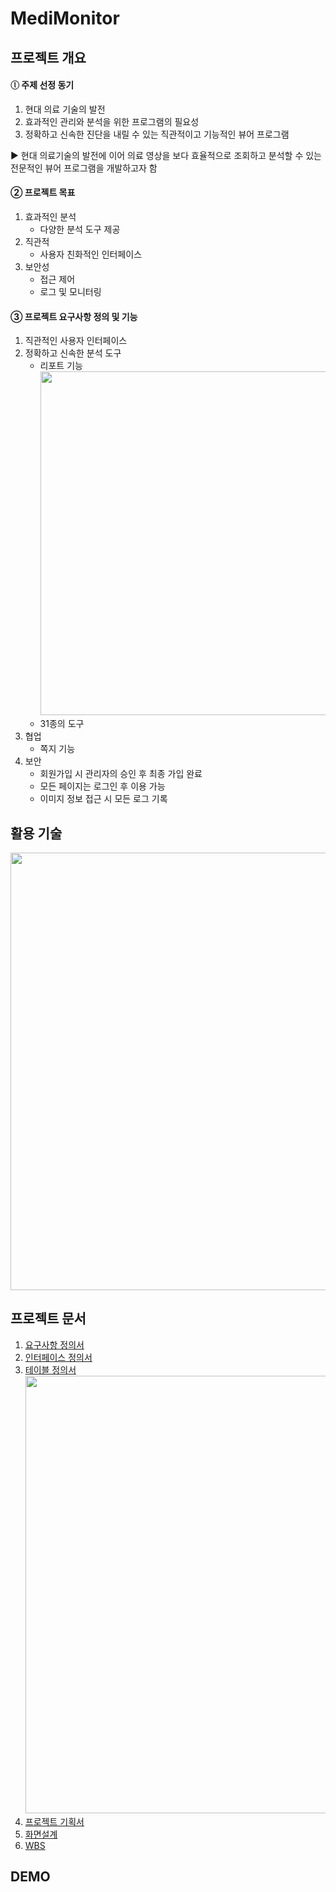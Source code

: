# MediMonitor

## 프로젝트 개요
#### ⓛ 주제 선정 동기
   1. 현대 의료 기술의 발전
   2. 효과적인 관리와 분석을 위한 프로그램의 필요성
   3. 정확하고 신속한 진단을 내릴 수 있는 직관적이고 기능적인 뷰어 프로그램 <br>

▶ 현대 의료기술의 발전에 이어 의료 영상을 보다 효율적으로 조회하고 분석할 수 있는 전문적인 뷰어 프로그램을 개발하고자 함


#### ② 프로젝트 목표
  1. 효과적인 분석
      - 다양한 분석 도구 제공
  2. 직관적
      - 사용자 친화적인 인터페이스
  3. 보안성
      - 접근 제어
      - 로그 및 모니터링

#### ③ 프로젝트 요구사항 정의 및 기능
  1. 직관적인 사용자 인터페이스
  2. 정확하고 신속한 분석 도구 
      - 리포트 기능 <br>
  <img src="https://github.com/user-attachments/assets/118fe243-6ff1-4c19-869c-42ac3bc88461" width="550px"><br>
      - 31종의 도구
  3. 협업
      - 쪽지 기능
  4. 보안
      - 회원가입 시 관리자의 승인 후 최종 가입 완료
      - 모든 페이지는 로그인 후 이용 가능
      - 이미지 정보 접근 시 모든 로그 기록


## 활용 기술
<img src="https://github.com/user-attachments/assets/754c4ef8-a100-44fc-9348-6612a91c07be" width="700px">


## 프로젝트 문서
1. [요구사항 정의서](https://docs.google.com/spreadsheets/d/1qz6Qibb2Q5YubVvZVwLoBi7Ar3MUL0z3Kp018mO87yk/edit?usp=drive_link)
2. [인터페이스 정의서](https://docs.google.com/spreadsheets/d/1AznNA--CgFnc6EGh5GIyCHFvloFMJyWAF19_Oh941_k/edit?usp=drive_link)
3. [테이블 정의서](https://docs.google.com/spreadsheets/d/1jU3AHaCr0q3byJ2bof9I9myIQbTLlNy-RrEHzpwIE64/edit?usp=drive_link) <br>
<img src="https://github.com/user-attachments/assets/695e0e5d-c7ce-4c58-bc6e-76cee056a51c" width="700px"> <br>
4. [프로젝트 기획서]()
5. [화면설계](https://drive.google.com/file/d/1goYarkiMypbONTnecxaN7qWPpufWaR1m/view?usp=drive_link)
6. [WBS](https://docs.google.com/spreadsheets/d/1EwlwSsCUgzkFW5pGpehYE0ctfDgzc05q2HxDkOlRGB8/edit?usp=drive_link)


## DEMO
